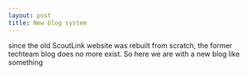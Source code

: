 ```yaml
---
layout: post
title: New blog system
---
```


since the old ScoutLink website was rebuilt from scratch, the former techteam blog does no more exist.
So here we are with a new blog like something
